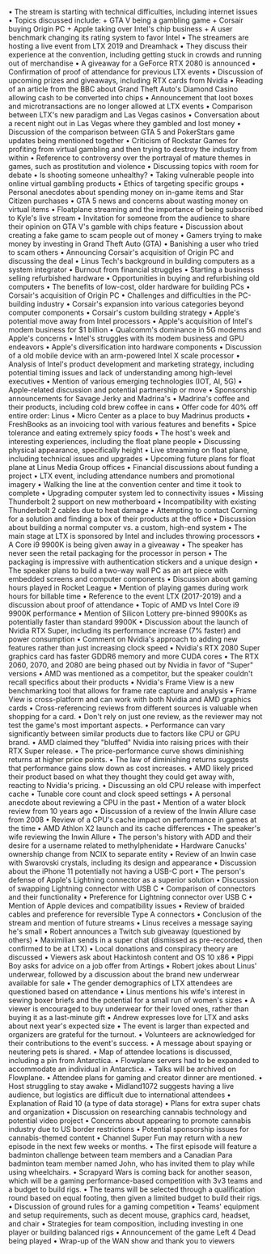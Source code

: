 • The stream is starting with technical difficulties, including internet issues
• Topics discussed include:
	+ GTA V being a gambling game
	+ Corsair buying Origin PC
	+ Apple taking over Intel's chip business
	+ A user benchmark changing its rating system to favor Intel
• The streamers are hosting a live event from LTX 2019 and Dreamhack
• They discuss their experience at the convention, including getting stuck in crowds and running out of merchandise
• A giveaway for a GeForce RTX 2080 is announced
• Confirmation of proof of attendance for previous LTX events
• Discussion of upcoming prizes and giveaways, including RTX cards from Nvidia
• Reading of an article from the BBC about Grand Theft Auto's Diamond Casino allowing cash to be converted into chips
• Announcement that loot boxes and microtransactions are no longer allowed at LTX events
• Comparison between LTX's new paradigm and Las Vegas casinos
• Conversation about a recent night out in Las Vegas where they gambled and lost money
• Discussion of the comparison between GTA 5 and PokerStars game updates being mentioned together
• Criticism of Rockstar Games for profiting from virtual gambling and then trying to destroy the industry from within
• Reference to controversy over the portrayal of mature themes in games, such as prostitution and violence
• Discussing topics with room for debate
• Is shooting someone unhealthy?
• Taking vulnerable people into online virtual gambling products
• Ethics of targeting specific groups
• Personal anecdotes about spending money on in-game items and Star Citizen purchases
• GTA 5 news and concerns about wasting money on virtual items
• Floatplane streaming and the importance of being subscribed to Kyle's live stream
• Invitation for someone from the audience to share their opinion on GTA V's gamble with chips feature
• Discussion about creating a fake game to scam people out of money
• Gamers trying to make money by investing in Grand Theft Auto (GTA)
• Banishing a user who tried to scam others
• Announcing Corsair's acquisition of Origin PC and discussing the deal
• Linus Tech's background in building computers as a system integrator
• Burnout from financial struggles
• Starting a business selling refurbished hardware
• Opportunities in buying and refurbishing old computers
• The benefits of low-cost, older hardware for building PCs
• Corsair's acquisition of Origin PC
• Challenges and difficulties in the PC-building industry
• Corsair's expansion into various categories beyond computer components
• Corsair's custom building strategy
• Apple's potential move away from Intel processors
• Apple's acquisition of Intel's modem business for $1 billion
• Qualcomm's dominance in 5G modems and Apple's concerns
• Intel's struggles with its modem business and GPU endeavors
• Apple's diversification into hardware components
• Discussion of a old mobile device with an arm-powered Intel X scale processor
• Analysis of Intel's product development and marketing strategy, including potential timing issues and lack of understanding among high-level executives
• Mention of various emerging technologies (IOT, AI, 5G)
• Apple-related discussion and potential partnership or move
• Sponsorship announcements for Savage Jerky and Madrina's
• Madrina's coffee and their products, including cold brew coffee in cans
• Offer code for 40% off entire order: Linus
• Micro Center as a place to buy Madrinus products
• FreshBooks as an invoicing tool with various features and benefits
• Spice tolerance and eating extremely spicy foods
• The host's week and interesting experiences, including the float plane people
• Discussing physical appearance, specifically height
• Live streaming on float plane, including technical issues and upgrades
• Upcoming future plans for float plane at Linus Media Group offices
• Financial discussions about funding a project
• LTX event, including attendance numbers and promotional imagery
• Walking the line at the convention center and time it took to complete
• Upgrading computer system led to connectivity issues
• Missing Thunderbolt 2 support on new motherboard
• Incompatibility with existing Thunderbolt 2 cables due to heat damage
• Attempting to contact Corning for a solution and finding a box of their products at the office
• Discussion about building a normal computer vs. a custom, high-end system
• The main stage at LTX is sponsored by Intel and includes throwing processors
• A Core i9 9900K is being given away in a giveaway
• The speaker has never seen the retail packaging for the processor in person
• The packaging is impressive with authentication stickers and a unique design
• The speaker plans to build a two-way wall PC as an art piece with embedded screens and computer components
• Discussion about gaming hours played in Rocket League
• Mention of playing games during work hours for billable time
• Reference to the event LTX (2017-2019) and a discussion about proof of attendance
• Topic of AMD vs Intel Core i9 9900K performance
• Mention of Silicon Lottery pre-binned 9900Ks as potentially faster than standard 9900K
• Discussion about the launch of Nvidia RTX Super, including its performance increase (7% faster) and power consumption
• Comment on Nvidia's approach to adding new features rather than just increasing clock speed
• Nvidia's RTX 2080 Super graphics card has faster GDDR6 memory and more CUDA cores
• The RTX 2060, 2070, and 2080 are being phased out by Nvidia in favor of "Super" versions
• AMD was mentioned as a competitor, but the speaker couldn't recall specifics about their products
• Nvidia's Frame View is a new benchmarking tool that allows for frame rate capture and analysis
• Frame View is cross-platform and can work with both Nvidia and AMD graphics cards
• Cross-referencing reviews from different sources is valuable when shopping for a card.
• Don't rely on just one review, as the reviewer may not test the game's most important aspects.
• Performance can vary significantly between similar products due to factors like CPU or GPU brand.
• AMD claimed they "bluffed" Nvidia into raising prices with their RTX Super release.
• The price-performance curve shows diminishing returns at higher price points.
• The law of diminishing returns suggests that performance gains slow down as cost increases.
• AMD likely priced their product based on what they thought they could get away with, reacting to Nvidia's pricing.
• Discussing an old CPU release with imperfect cache
• Tunable core count and clock speed settings
• A personal anecdote about reviewing a CPU in the past
• Mention of a water block review from 10 years ago
• Discussion of a review of the Inwin Allure case from 2008
• Review of a CPU's cache impact on performance in games at the time
• AMD Athlon X2 launch and its cache differences
• The speaker's wife reviewing the Inwin Allure
• The person's history with ADD and their desire for a username related to methylphenidate
• Hardware Canucks' ownership change from NCIX to separate entity
• Review of an Inwin case with Swarovski crystals, including its design and appearance
• Discussion about the iPhone 11 potentially not having a USB-C port
• The person's defense of Apple's Lightning connector as a superior solution
• Discussion of swapping Lightning connector with USB C
• Comparison of connectors and their functionality
• Preference for Lightning connector over USB C
• Mention of Apple devices and compatibility issues
• Review of braided cables and preference for reversible Type A connectors
• Conclusion of the stream and mention of future streams
• Linus receives a message saying he's small
• Robert announces a Twitch sub giveaway (questioned by others)
• Maximilian sends in a super chat (dismissed as pre-recorded, then confirmed to be at LTX)
• Local donations and conspiracy theory are discussed
• Viewers ask about Hackintosh content and OS 10 x86
• Pippi Boy asks for advice on a job offer from Artings
• Robert jokes about Linus' underwear, followed by a discussion about the brand new underwear available for sale
• The gender demographics of LTX attendees are questioned based on attendance
• Linus mentions his wife's interest in sewing boxer briefs and the potential for a small run of women's sizes
• A viewer is encouraged to buy underwear for their loved ones, rather than buying it as a last-minute gift
• Andrew expresses love for LTX and asks about next year's expected size
• The event is larger than expected and organizers are grateful for the turnout.
• Volunteers are acknowledged for their contributions to the event's success.
• A message about spaying or neutering pets is shared.
• Map of attendee locations is discussed, including a pin from Antarctica.
• Flowplane servers had to be expanded to accommodate an individual in Antarctica.
• Talks will be archived on Flowplane.
• Attendee plans for gaming and creator dinner are mentioned.
• Host struggling to stay awake
• Midland1072 suggests having a live audience, but logistics are difficult due to international attendees
• Explanation of Raid 10 (a type of data storage)
• Plans for extra super chats and organization
• Discussion on researching cannabis technology and potential video project
• Concerns about appearing to promote cannabis industry due to US border restrictions
• Potential sponsorship issues for cannabis-themed content
• Channel Super Fun may return with a new episode in the next few weeks or months.
• The first episode will feature a badminton challenge between team members and a Canadian Para badminton team member named John, who has invited them to play while using wheelchairs.
• Scrapyard Wars is coming back for another season, which will be a gaming performance-based competition with 3v3 teams and a budget to build rigs.
• The teams will be selected through a qualification round based on equal footing, then given a limited budget to build their rigs.
• Discussion of ground rules for a gaming competition
• Teams' equipment and setup requirements, such as decent mouse, graphics card, headset, and chair
• Strategies for team composition, including investing in one player or building balanced rigs
• Announcement of the game Left 4 Dead being played
• Wrap-up of the WAN show and thank you to viewers